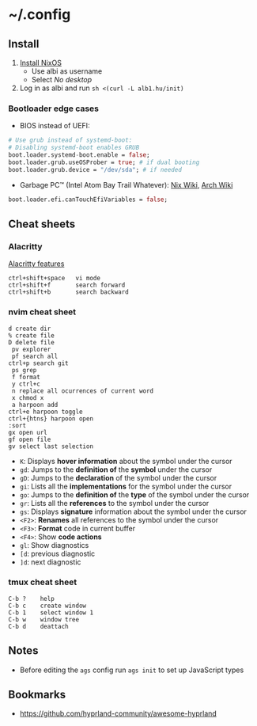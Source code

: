 # ~/.config

## Install
1. [Install NixOS](https://nixos.org/download.html#download-nixos)
   - Use albi as username
   - Select *No desktop*
2. Log in as albi and run `sh <(curl -L alb1.hu/init)`

### Bootloader edge cases
- BIOS instead of UEFI: 
```nix
# Use grub instead of systemd-boot:
# Disabling systemd-boot enables GRUB
boot.loader.systemd-boot.enable = false;
boot.loader.grub.useOSProber = true; # if dual booting
boot.loader.grub.device = "/dev/sda"; # if needed
```

- Garbage PC™ (Intel Atom Bay Trail Whatever): [Nix Wiki](https://nixos.wiki/wiki/Bootloader#Installing_x86_64_NixOS_on_IA-32_UEFI), [Arch Wiki](https://wiki.archlinux.org/title/Unified_Extensible_Firmware_Interface#UEFI_firmware_bitness)
```nix
boot.loader.efi.canTouchEfiVariables = false;
```

## Cheat sheets

### Alacritty

[Alacritty features](https://github.com/alacritty/alacritty/blob/master/docs/features.md)

```
ctrl+shift+space   vi mode
ctrl+shift+f       search forward
ctrl+shift+b       search backward
```

### nvim cheat sheet

```
d create dir
% create file
D delete file
 pv explorer
 pf search all
ctrl+p search git
 ps grep
 f format
 y ctrl+c
 n replace all ocurrences of current word
 x chmod x
 a harpoon add
ctrl+e harpoon toggle
ctrl+{htns} harpoon open
:sort
gx open url
gf open file
gv select last selection
```

- `K`: Displays **hover information** about the symbol under the cursor
- `gd`: Jumps to the **definition of** the **symbol** under the cursor
- `gD`: Jumps to the **declaration** of the symbol under the cursor
- `gi`: Lists all the **implementations** for the symbol under the cursor
- `go`: Jumps to the **definition of** the **type** of the symbol under the cursor
- `gr`: Lists all the **references** to the symbol under the cursor
- `gs`: Displays **signature** information about the symbol under the cursor
- `<F2>`: **Renames** all references to the symbol under the cursor
- `<F3>`: **Format** code in current buffer
- `<F4>`: Show **code actions**
- `gl`: Show diagnostics
- `[d`: previous diagnostic
- `]d`: next diagnostic

### tmux cheat sheet

```
C-b ?    help
C-b c    create window
C-b 1    select window 1
C-b w    window tree
C-b d    deattach
```

## Notes
- Before editing the `ags` config run `ags init` to set up JavaScript types

## Bookmarks

- https://github.com/hyprland-community/awesome-hyprland
